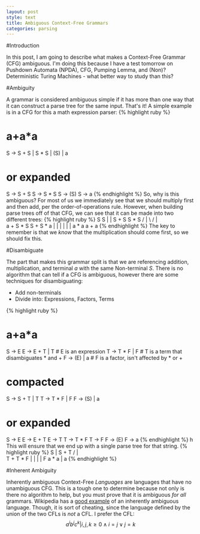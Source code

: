 ```yaml
---
layout: post
style: text
title: Ambiguous Context-Free Grammars
categories: parsing
---
```


#Introduction

In this post, I am going to describe what makes a Context-Free Grammar (CFG)
ambiguous. I'm doing this because I have a test tomorrow on Pushdown Automata
(NPDA), CFG, Pumping Lemma, and (Non)?Deterministic Turing Machines - what
better way to study than this?

#Ambiguity

A grammar is considered ambiguous simple if it has more than one way that it can
construct a parse tree for the same input. That's it! A simple example is in
a CFG for this a math expression parser:
{% highlight ruby %}
# a+a*a
S -> S + S | S * S | (S) | a
# or expanded
S -> S + S
S -> S * S
S -> (S)
S -> a
{% endhighlight %}
So, why is this ambiguous? For most of us we immediately see that we should
multiply first and then add, per the order-of-operations rule. However, when
building parse trees off of that CFG, we can see that it can be made into two
different trees:
{% highlight ruby %}
    S                S
    |                |
  S + S            S * S
 /  |  \          /  |  \
a   + S * S    S + S *   a
      | | |    | | |
      a * a    a + a
{% endhighlight %}
The key to remember is that we *know* that the multiplication should come first,
so we should fix this.

#Disambiguate

The part that makes this grammar split is that we are referencing addition,
multiplication, and terminal *a* with the same Non-terminal *S*. There is no
algorithm that can tell if a CFG is ambiguous, however there are some techniques
for disambiguating:
* Add non-terminals
* Divide into: Expressions, Factors, Terms

{% highlight ruby %}
# a+a*a
S -> E
E -> E + T | T # E is an expression
T -> T * F | F # T is a term that disambiguates * and +
F -> (E) | a   # F is a factor, isn't affected by * or +
# compacted
S -> S + T | T
T -> T * F | F
F -> (S) | a
# or expanded
S -> E
E -> E + T
E -> T
T -> T * F
T -> F
F -> (E)
F -> a
{% endhighlight %}
h
This will ensure that we end up with a single parse tree for that string.
{% highlight ruby %}
    S
    |
  S + T
 /  |  \
T   + T * F
|     | | |
F     a * a
|
a
{% endhighlight %}

#Inherent Ambiguity

Inherently ambiguous Context-Free *Languages* are languages that have no
unambiguous CFG. This is a tough one to determine because not only is there no
algorithm to help, but you must prove that it is ambiguous *for all* grammars.
Wikipedia has a [good
example](http://en.wikipedia.org/wiki/Ambiguous_grammar#Inherently_ambiguous_languages)
of an inherently ambiguous language. Though, it is sort of cheating, since the
language defined by the union of the two CFLs is *not* a CFL. I prefer the CFL:
$$a^ib^jc^k \vert i,j,k \ge 0 \land i = j \lor j = k$$

